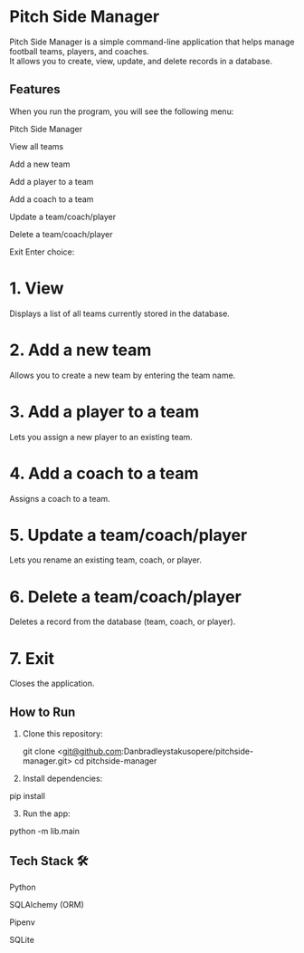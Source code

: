 # Pitch Side Manager

Pitch Side Manager is a simple command-line application that helps manage football teams, players, and coaches.  
It allows you to create, view, update, and delete records in a database.



## Features

When you run the program, you will see the following menu:

 Pitch Side Manager 

View all teams

Add a new team

Add a player to a team

Add a coach to a team

Update a team/coach/player

Delete a team/coach/player

Exit
Enter choice:


# 1. View 
 Displays a list of all teams currently stored in the database.

# 2. Add a new team
 Allows you to create a new team by entering the team name.

# 3. Add a player to a team
 Lets you assign a new player to an existing team.

# 4. Add a coach to a team
 Assigns a coach to a team.

# 5. Update a team/coach/player
 Lets you rename an existing team, coach, or player.

# 6. Delete a team/coach/player
 Deletes a record from the database (team, coach, or player).

# 7. Exit
 Closes the application.



## How to Run

1. Clone this repository:
   
   git clone <git@github.com:Danbradleystakusopere/pitchside-manager.git>
   cd pitchside-manager
2. Install dependencies:

pip install 


3. Run the app:

python -m lib.main

## Tech Stack 🛠️

Python 

SQLAlchemy (ORM)

Pipenv 

SQLite 